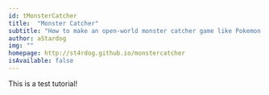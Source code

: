 ```yaml
---
id: tMonsterCatcher
title:  "Monster Catcher"
subtitle: "How to make an open-world monster catcher game like Pokemon!"
author: aStardog
img: ""
homepage: http://st4rdog.github.io/monstercatcher
isAvailable: false
---
```


This is a test tutorial!